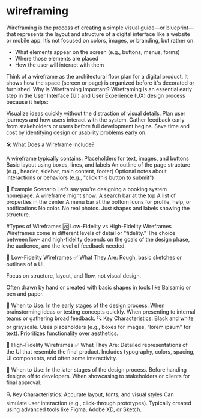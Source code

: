 # wireframing
Wireframing is the process of creating a simple visual guide—or blueprint—that represents the layout and structure of a digital interface like a website or mobile app.
It’s not focused on colors, images, or branding, but rather on:
- What elements appear on the screen (e.g., buttons, menus, forms)
- Where those elements are placed
- How the user will interact with them

Think of a wireframe as the architectural floor plan for a digital product. It shows how the space (screen or page) is organized before it's decorated or furnished.
 Why is Wireframing Important?
Wireframing is an essential early step in the User Interface (UI) and User Experience (UX) design process because it helps:

Visualize ideas quickly without the distraction of visual details.
Plan user journeys and how users interact with the system.
Gather feedback early from stakeholders or users before full development begins.
Save time and cost by identifying design or usability problems early on.

🛠️ What Does a Wireframe Include?

A wireframe typically contains:
Placeholders for text, images, and buttons
Basic layout using boxes, lines, and labels
An outline of the page structure (e.g., header, sidebar, main content, footer)
Optional notes about interactions or behaviors (e.g., "click this button to submit")

🧪 Example Scenario
Let’s say you're designing a booking system homepage. A wireframe might show:
A search bar at the top
A list of properties in the center
A menu bar at the bottom
Icons for profile, help, or notifications
No color. No real photos. Just shapes and labels showing the structure.


#Types of Wireframes
🆚 Low-Fidelity vs High-Fidelity Wireframes
Wireframes come in different levels of detail or "fidelity." The choice between low- and high-fidelity depends on the goals of the design phase, the audience, and the level of feedback needed.

📝 Low-Fidelity Wireframes
✅ What They Are:
Rough, basic sketches or outlines of a UI.

Focus on structure, layout, and flow, not visual design.

Often drawn by hand or created with basic shapes in tools like Balsamiq or pen and paper.

🧠 When to Use:
In the early stages of the design process.
When brainstorming ideas or testing concepts quickly.
When presenting to internal teams or gathering broad feedback.
🔍 Key Characteristics:
Black and white or grayscale.
Uses placeholders (e.g., boxes for images, “lorem ipsum” for text).
Prioritizes functionality over aesthetics.

🎨 High-Fidelity Wireframes
✅ What They Are:
Detailed representations of the UI that resemble the final product.
Includes typography, colors, spacing, UI components, and often some interactivity.

🧠 When to Use:
In the later stages of the design process.
Before handing designs off to developers.
When showcasing to stakeholders or clients for final approval.

🔍 Key Characteristics:
Accurate layout, fonts, and visual styles
Can simulate user interaction (e.g., click-through prototypes).
Typically created using advanced tools like Figma, Adobe XD, or Sketch.
